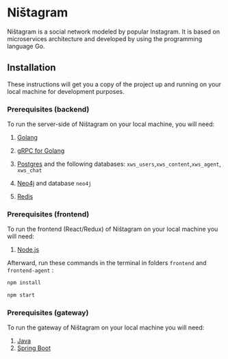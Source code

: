 

# Ništagram

Ništagram is a social network modeled by popular Instagram.
It is based on microservices architecture and developed by using the programming language Go.

## Installation

These instructions will get you a copy of the project up and running on your local machine for development purposes.

### Prerequisites (backend)
To run the server-side of Ništagram on your local machine, you will need:
1. [Golang](https://golang.org/doc/install)
2. [gRPC for Golang](https://grpc.io/docs/languages/go/quickstart/)
2. [Postgres](https://www.postgresql.org/download/)
	and the following databases: `xws_users`,`xws_content`,`xws_agent`, `xws_chat`
	
3. [Neo4j](https://neo4j.com/download/) and database `neo4j`
4. [Redis](https://redis.io/download)


### Prerequisites (frontend)
To run the frontend (React/Redux) of Ništagram on your local machine you will need:
1. [Node.js](https://nodejs.org/en/)

Afterward, run these commands in the terminal in folders `frontend` and `frontend-agent` :
```sh
npm install
```

```bash
npm start
```

### Prerequisites (gateway)
To run the gateway of Ništagram on your local machine you will need:
1. [Java](https://java.com/en/download/help/download_options.html)
2. [Spring Boot](https://spring.io/guides/gs/spring-boot/)
